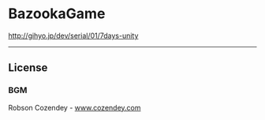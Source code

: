 BazookaGame
===========

http://gihyo.jp/dev/serial/01/7days-unity


---

## License

### BGM
Robson Cozendey - www.cozendey.com
